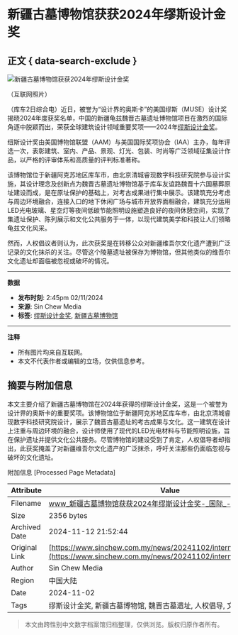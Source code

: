# 新疆古墓博物馆获获2024年缪斯设计金奖

## 正文 { data-search-exclude }


![新疆古墓博物馆获获2024年缪斯设计金奖](https://www.sinchew.com.my/wp-content/uploads/2024/11/e696b0e79686e58fa4e5a293e58d9ae789a9e9a686e88eb7e88eb72024e5b9b4e7bcaae696afe8aebee8aea1e98791e5a596.png)

（互联网照片）

（库车2日综合电）近日，被誉为“设计界的奥斯卡”的美国缪斯（MUSE）设计奖揭晓2024年度获奖名单，中国的新疆龟兹魏晋古墓遗址博物馆项目在激烈的国际角逐中脱颖而出，荣获全球建筑设计领域重要奖项——2024年[缪斯设计金奖](https://www.sinchew.com.my/tag/%e7%bc%aa%e6%96%af%e8%ae%be%e8%ae%a1%e9%87%91%e5%a5%96/)。

纽斯设计奖由美国博物馆联盟（AAM）与美国国际奖项协会（IAA）主办，每年评选一次，表彰建筑、室内、产品、景观、灯光、包装、时尚等广泛领域征集设计作品，以严格的评审体系和高质量的评判标准著称。

该博物馆位于新疆阿克苏地区库车市，由北京清城睿现数字科技研究院参与设计实施，其设计理念及创新点为魏晋古墓遗址博物馆基于库车友谊路魏晋十六国墓葬原址建设而成，是在原址保护的基础上，对考古成果进行集中展示。该建筑充分考虑与周边环境融合，连接入口的地下休闲广场与城市开放界面相融合，建筑充分运用LED光电玻璃、星空灯等夜间低碳节能照明设施塑造良好的夜间休憩空间，实现了集遗址保护、陈列展示和文化公共服务于一体，以现代建筑美学和科技让人们领略龟兹文化风采。

然而，人权倡议者则认为，此次获奖是在转移公众对新疆维吾尔文化遗产遭到广泛记录的文化抹杀的关注。尽管这个陵墓遗址被保存为博物馆，但其他类似的维吾尔文化遗址却面临被忽视或破坏的情况。

---

**数据**
- **发布时刻**: 2:45pm 02/11/2024
- **来源**: Sin Chew Media
- **标签**: [缪斯设计金奖](https://www.sinchew.com.my/tag/%e7%bc%aa%e6%96%af%e8%ae%be%e8%ae%a1%e9%87%91%e5%a5%96/), [新疆古墓博物馆](https://www.sinchew.com.my/tag/%e9%82%a3%e4%b8%89%e6%9c%9f%e5%9b%a2%e5%bd%95%e5%88%86%e6%9e%90/)

---

**注释**
- 所有图片均来自互联网。
- 本文不代表作者或编辑的立场，仅供信息参考。

## 摘要与附加信息

<!-- tcd_abstract -->
本文主要介绍了新疆古墓博物馆在2024年获得的缪斯设计金奖，这是一个被誉为设计界的奥斯卡的重要奖项。该博物馆位于新疆阿克苏地区库车市，由北京清城睿现数字科技研究院设计，展示了魏晋古墓遗址的考古成果与文化。这一建筑在设计上注重与周边环境的融合，设计师使用了现代的LED光电材料与节能照明设施，旨在保护遗址并提供文化公共服务。尽管博物馆的建设受到了肯定，人权倡导者却指出，此获奖掩盖了对新疆维吾尔文化遗产的广泛抹杀，呼吁关注那些仍面临忽视与破坏的文化遗址。
<!-- tcd_abstract_end -->

附加信息 [Processed Page Metadata]

| Attribute       | Value                                  |
|-----------------|----------------------------------------|
| Filename        | www_新疆古墓博物馆获获2024年缪斯设计金奖-_国际_-_星洲日报.md                             |
| Size            | 2356 bytes                           |
| Archived Date   | 2024-11-12 21:52:44                             |
| Original Link   | [https://www.sinchew.com.my/news/20241102/international/6041664](https://www.sinchew.com.my/news/20241102/international/6041664)                       |
| Author          | Sin Chew Media                               |
| Region          | 中国大陆                               |
| Date            | 2024-11-02                                 |
| Tags            | 缪斯设计金奖, 新疆古墓博物馆, 魏晋古墓遗址, 人权倡导, 文化遗产                                 |
>
> 本文由跨性别中文数字档案馆归档整理，仅供浏览。版权归原作者所有。
>